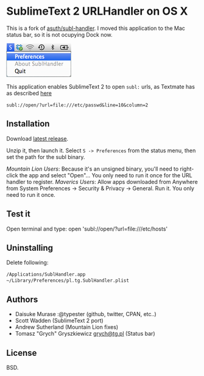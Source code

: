 SublimeText 2 URLHandler on OS X
=======================
This is a fork of [asuth/subl-handler](https://github.com/asuth/subl-handler). I moved this application to the Mac status bar, so it is not ocupying Dock now.

![screenshot of dock item](screenshot.png "Screenshot")


This application enables SublimeText 2 to open `subl:` urls, as Textmate has as described [here](http://manual.macromates.com/en/using_textmate_from_terminal#url_scheme_html)

    subl://open/?url=file:///etc/passwd&line=10&column=2

Installation
------------
Download [latest release](SublHandler.zip).

Unzip it, then launch it. Select `S -> Preferences` from the status menu, then set the path for the subl binary.

*Mountain Lion Users*: Because it's an unsigned binary, you'll need to right-click the app and select "Open"... You only need to run it once for the URL handler to register.
*Maverics Users*: Allow apps downloaded from Anywhere from System Preferences -> Security & Privacy -> General. Run it. You only need to run it once.

Test it
-------
Open terminal and type:
    open 'subl://open/?url=file:///etc/hosts'


Uninstalling
------------
Delete following:

    /Applications/SublHandler.app
    ~/Library/Preferences/pl.tg.SublHandler.plist

Authors
-------

* Daisuke Murase :@typester (github, twitter, CPAN, etc..)
* Scott Wadden (SublimeText 2 port)
* Andrew Sutherland (Mountain Lion fixes)
* Tomasz "Grych" Gryszkiewicz <grych@tg.pl> (Status bar)

License
-------

BSD.
